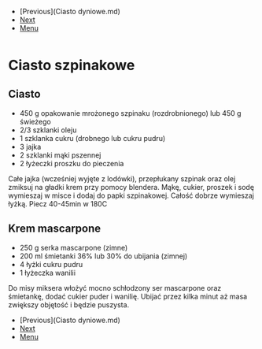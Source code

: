 <!-- Navigation Menu Start -->

- [Previous](Ciasto dyniowe.md)
- [Next](Fasolka.md)
- [Menu](README.md)

<div style="margin-bottom: 50px"></div>

<!-- /Navigation Menu Start -->

# Ciasto szpinakowe

## Ciasto

- 450 g opakowanie mrożonego szpinaku (rozdrobnionego) lub 450 g świeżego
- 2/3 szklanki oleju
- 1 szklanka cukru (drobnego lub cukru pudru)
- 3 jajka
- 2 szklanki mąki pszennej
- 2 łyżeczki proszku do pieczenia

Całe jajka (wcześniej wyjęte z lodówki), przepłukany szpinak oraz olej zmiksuj na gładki krem przy pomocy blendera. Mąkę, cukier, proszek i sodę wymieszaj w misce i dodaj do papki szpinakowej. Całość dobrze wymieszaj łyżką. Piecz 40-45min w 180C

## Krem mascarpone

- 250 g serka mascarpone (zimne)
- 200 ml śmietanki 36% lub 30% do ubijania (zimnej)
- 4 łyżki cukru pudru
- 1 łyżeczka wanilii

Do misy miksera włożyć mocno schłodzony ser mascarpone oraz śmietankę, dodać cukier puder i wanilię. Ubijać przez kilka minut aż masa zwiększy objętość i będzie puszysta.

<!-- Navigation Menu End -->

- [Previous](Ciasto dyniowe.md)
- [Next](Fasolka.md)
- [Menu](README.md)

<div style="margin-bottom: 50px"></div>

<!-- /Navigation Menu End -->